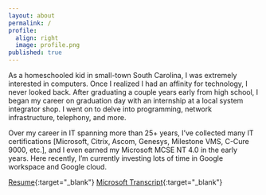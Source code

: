 ```yaml
---
layout: about
permalink: /
profile:
  align: right
  image: profile.png
published: true
---
```


As a homeschooled kid in small-town South Carolina, I was extremely interested in computers. Once I realized I had an affinity for technology, I never looked back. After graduating a couple years early from high school, I began my career on graduation day with an internship at a local system integrator shop. I went on to delve into programming, network infrastructure, telephony, and more. 

Over my career in IT spanning more than 25+ years, I’ve collected many IT certifications [Microsoft, Citrix, Ascom, Genesys, Milestone VMS, C-Cure 9000, etc.], and I even earned my Microsoft MCSE NT 4.0 in the early years. Here recently, I’m currently investing lots of time in Google workspace and Google cloud.

[Resume](https://github.com/MichalAFerber/michalferber.com/blob/master/assets/docs/michal_ferber_resume.pdf){:target="_blank"}
[Microsoft Transcript](https://github.com/MichalAFerber/michalferber.com/blob/master/assets/docs/microsoft_certified_professional_transcript.pdf){:target="_blank"}
